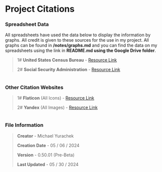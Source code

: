# Project Citations

### Spreadsheet Data

All spreadsheets have used the data below to display the information by graphs.  All credit is given to these sources for the use in my project.  All graphs can be found in **/notes/graphs.md** and you can find the data on my spreadsheets using the link in **README.md using the Google Drive folder**.

> 1# **United States Census Bureau** - [Resource Link](https://www.census.gov/data/tables/time-series/demo/income-poverty/historical-income-people.html)
>
> 2# **Social Security Administration** - [Resource Link](https://www.ssa.gov/oact/STATS/table4c6.html)

#

### Other Citation Websites

> 1# **Flaticon** (All Icons) - [Resource Link](https://www.flaticon.com/free-icons/social-media)
>
> 2# **Yandex** (All Images) - [Resource Link](https://yandex.com/images/)

#

### File Information

> **Creator** - Michael Yurachek
>
> **Creation Date** - 05 / 06 / 2024
>
> **Version** - 0.50.01 (Pre-Beta)
>
> **Last Updated** - 05 / 30 / 2024